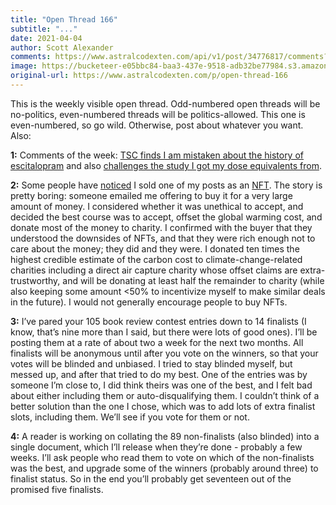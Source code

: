 ```yaml
---
title: "Open Thread 166"
subtitle: "..."
date: 2021-04-04
author: Scott Alexander
comments: https://www.astralcodexten.com/api/v1/post/34776817/comments?&all_comments=true
image: https://bucketeer-e05bbc84-baa3-437e-9518-adb32be77984.s3.amazonaws.com/public/images/5f5e60dc-fa2a-4cc5-bbca-ea3b12981055_496x341.png
original-url: https://www.astralcodexten.com/p/open-thread-166
---
```

This is the weekly visible open thread. Odd-numbered open threads will be no-politics, even-numbered threads will be politics-allowed. This one is even-numbered, so go wild. Otherwise, post about whatever you want. Also:

**1:** Comments of the week: [TSC finds I am mistaken about the history of escitalopram](https://astralcodexten.substack.com/p/oh-the-places-youll-go-when-trying#comment-1627790) and also [challenges the study I got my dose equivalents from](https://astralcodexten.substack.com/p/oh-the-places-youll-go-when-trying#comment-1627509).

**2:** Some people have [noticed](https://www.reddit.com/r/slatestarcodex/comments/mgi3mj/meditations_on_moloch_was_sold_off_as_an_nft/) I sold one of my posts as an [NFT](https://www.npr.org/2021/03/05/974089381/whats-an-nft-and-why-are-people-paying-millions-to-buy-them). The story is pretty boring: someone emailed me offering to buy it for a very large amount of money. I considered whether it was unethical to accept, and decided the best course was to accept, offset the global warming cost, and donate most of the money to charity. I confirmed with the buyer that they understood the downsides of NFTs, and that they were rich enough not to care about the money; they did and they were. I donated ten times the highest credible estimate of the carbon cost to climate-change-related charities including a direct air capture charity whose offset claims are extra-trustworthy, and will be donating at least half the remainder to charity (while also keeping some amount <50% to incentivize myself to make similar deals in the future). I would not generally encourage people to buy NFTs.

**3:** I’ve pared your 105 book review contest entries down to 14 finalists (I know, that’s nine more than I said, but there were lots of good ones). I’ll be posting them at a rate of about two a week for the next two months. All finalists will be anonymous until after you vote on the winners, so that your votes will be blinded and unbiased. I tried to stay blinded myself, but messed up, and after that tried to do my best. One of the entries was by someone I’m close to, I did think theirs was one of the best, and I felt bad about either including them or auto-disqualifying them. I couldn’t think of a better solution than the one I chose, which was to add lots of extra finalist slots, including them. We’ll see if you vote for them or not.

**4:** A reader is working on collating the 89 non-finalists (also blinded) into a single document, which I’ll release when they’re done - probably a few weeks. I’ll ask people who read them to vote on which of the non-finalists was the best, and upgrade some of the winners (probably around three) to finalist status. So in the end you’ll probably get seventeen out of the promised five finalists.
